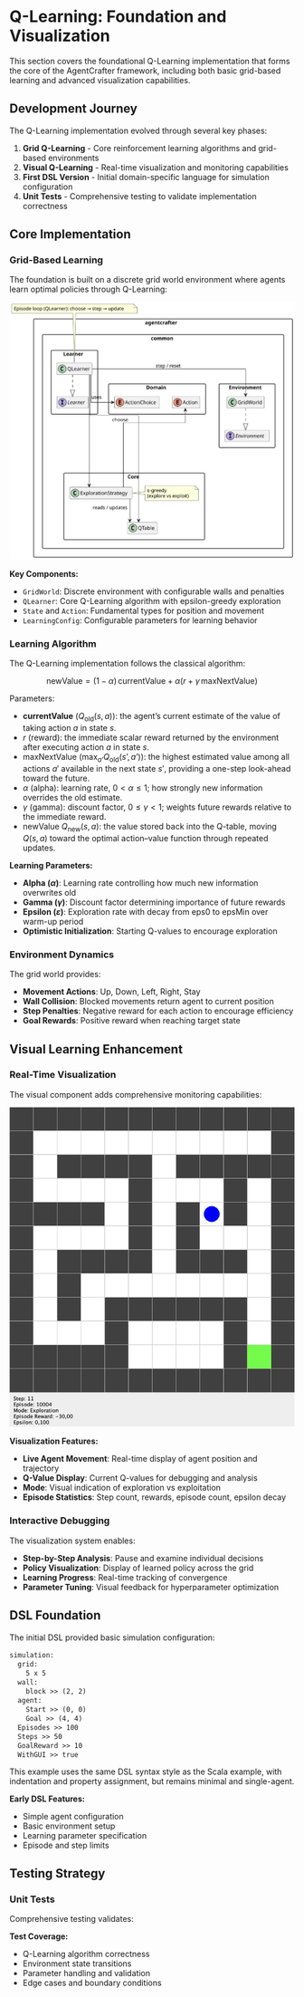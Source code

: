 # Q-Learning: Foundation and Visualization

This section covers the foundational Q-Learning implementation that forms the core of the AgentCrafter framework, including both basic grid-based learning and advanced visualization capabilities.

## Development Journey

The Q-Learning implementation evolved through several key phases:

1. **Grid Q-Learning** - Core reinforcement learning algorithms and grid-based environments
2. **Visual Q-Learning** - Real-time visualization and monitoring capabilities  
3. **First DSL Version** - Initial domain-specific language for simulation configuration
4. **Unit Tests** - Comprehensive testing to validate implementation correctness

## Core Implementation

### Grid-Based Learning

The foundation is built on a discrete grid world environment where agents learn optimal policies through Q-Learning:

![Q-Learning Diagram](./big_picture.svg)

**Key Components:**
- `GridWorld`: Discrete environment with configurable walls and penalties
- `QLearner`: Core Q-Learning algorithm with epsilon-greedy exploration
- `State` and `Action`: Fundamental types for position and movement
- `LearningConfig`: Configurable parameters for learning behavior

### Learning Algorithm

The Q-Learning implementation follows the classical algorithm:

$$
\text{newValue}  = (1-\alpha)\,\text{currentValue} + \alpha\bigl(r + \gamma\,\text{maxNextValue}\bigr)
$$

Parameters:
- **currentValue** ($Q_{\text{old}}(s,a)$): the agent’s current estimate of the value of taking action $a$ in state $s$. 
- $r$ (reward): the immediate scalar reward returned by the environment after executing action $a$ in state $s$.
- maxNextValue ($\displaystyle\max_{a’} Q_{\text{old}}(s’,a’)$): the highest estimated value among all actions $a′$ available in the next state $s′$, providing a one-step look-ahead toward the future.
- $\alpha$ (alpha): learning rate, $0 < \alpha \le 1$; how strongly new information overrides the old estimate.
- $\gamma$ (gamma): discount factor, $0 \le \gamma < 1$; weights future rewards relative to the immediate reward.
- newValue $Q_{\text{new}}(s,a)$: the value stored back into the Q-table, moving $Q(s,a)$ toward the optimal action–value function through repeated updates.

**Learning Parameters:**
- **Alpha ($α$)**: Learning rate controlling how much new information overwrites old
- **Gamma ($γ$)**: Discount factor determining importance of future rewards
- **Epsilon ($ε$)**: Exploration rate with decay from eps0 to epsMin over warm-up period
- **Optimistic Initialization**: Starting Q-values to encourage exploration

### Environment Dynamics

The grid world provides:
- **Movement Actions**: Up, Down, Left, Right, Stay
- **Wall Collision**: Blocked movements return agent to current position
- **Step Penalties**: Negative reward for each action to encourage efficiency
- **Goal Rewards**: Positive reward when reaching target state

## Visual Learning Enhancement

### Real-Time Visualization

The visual component adds comprehensive monitoring capabilities:

![Q-Learning Visualization](./gui.png)

**Visualization Features:**
- **Live Agent Movement**: Real-time display of agent position and trajectory
- **Q-Value Display**: Current Q-values for debugging and analysis
- **Mode**: Visual indication of exploration vs exploitation
- **Episode Statistics**: Step count, rewards, episode count, epsilon decay

### Interactive Debugging

The visualization system enables:
- **Step-by-Step Analysis**: Pause and examine individual decisions
- **Policy Visualization**: Display of learned policy across the grid
- **Learning Progress**: Real-time tracking of convergence
- **Parameter Tuning**: Visual feedback for hyperparameter optimization

## DSL Foundation

The initial DSL provided basic simulation configuration:

```dsl
simulation:
  grid:
    5 x 5
  wall:
    block >> (2, 2)
  agent:
    Start >> (0, 0)
    Goal >> (4, 4)
  Episodes >> 100
  Steps >> 50
  GoalReward >> 10
  WithGUI >> true
```
This example uses the same DSL syntax style as the Scala example, with indentation and property assignment, but remains minimal and single-agent.

**Early DSL Features:**
- Simple agent configuration
- Basic environment setup
- Learning parameter specification
- Episode and step limits

## Testing Strategy

### Unit Tests

Comprehensive testing validates:

**Test Coverage:**
- Q-Learning algorithm correctness
- Environment state transitions
- Parameter handling and validation
- Edge cases and boundary conditions
